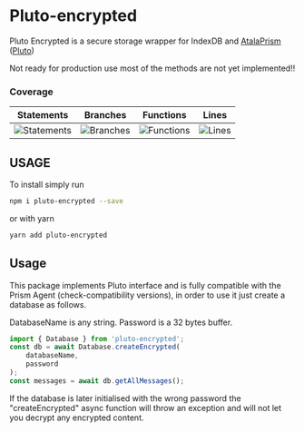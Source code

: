 # Pluto-encrypted
Pluto Encrypted is a secure storage wrapper for IndexDB and [AtalaPrism ](https://input-output-hk.github.io/atala-prism-wallet-sdk-ts/)([Pluto](https://input-output-hk.github.io/atala-prism-wallet-sdk-ts/interfaces/Domain.Pluto.html))

Not ready for production use most of the methods are not yet implemented!!

### Coverage
| Statements                  | Branches                | Functions                 | Lines             |
| --------------------------- | ----------------------- | ------------------------- | ----------------- |
| ![Statements](https://raw.githubusercontent.com/elribonazo/pluto-encrypted/master/coverage/badge-statements.svg) | ![Branches](https://raw.githubusercontent.com/elribonazo/pluto-encrypted/master/coverage/badge-branches.svg) | ![Functions](https://raw.githubusercontent.com/elribonazo/pluto-encrypted/master/coverage/badge-functions.svg) | ![Lines](https://raw.githubusercontent.com/elribonazo/pluto-encrypted/master/coverage/badge-lines.svg) |

## USAGE
To install simply run

```bash
npm i pluto-encrypted --save
```

or with yarn

```bash
yarn add pluto-encrypted
```

## Usage
This package implements Pluto interface and is fully compatible with the Prism Agent (check-compatibility versions), in order to use it just create a database as follows.

DatabaseName is any string.
Password is a 32 bytes buffer.

```typescript
import { Database } from 'pluto-encrypted';
const db = await Database.createEncrypted(
    databaseName,
    password
);
const messages = await db.getAllMessages();
```

If the database is later initialised with the wrong password the "createEncrypted" async function will throw an exception and will not let you decrypt any encrypted content.
